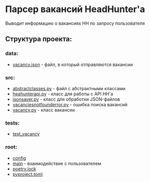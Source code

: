 # Парсер вакансий HeadHunter'а
Выводит информацию о вакансиях HH по запросу пользователя

## **Структура проекта:**

### **data:**
* [vacancy.json](data/vacancy.json) - файл, в который отправляются вакансии

### **src:** 

* [abstractclasses.py](src/abstractclasses.py) - файл с абстрактными классами
* [heahunterapi.py](src/headhunterapi.py) - класс для работы с API HH'а
* [jsonsaver.py](src/jsonsaver.py) - класс для обработки JSON-файлов
* [vacanciesnotfounderror.py](src/vacanciesnotfounderror.py) - ошибка поиска вакансий
* [vacancy.py](src/vacancy.py) - класс вакансии

### **tests:** 
* [test_vacancy](tests/test_vacancy.py) 



### root:
* [config](config.py)
* [main](main.py) - взаимодействие с пользователем
* [poetry.lock](poetry.lock)
* [pyproject.toml](pyproject.toml)

